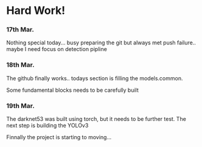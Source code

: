 # Hard Work!
### 17th Mar.
Nothing special today... busy preparing the git but always met push failure..
maybe I need focus on detection pipline
### 18th Mar.
The github finally works.. todays section is filling the models.common. 

Some fundamental blocks needs to be carefully built
### 19th Mar.
The darknet53 was built using torch, but it needs to be further test. The next step is building the YOLOv3

Finnally the project is starting to moving...
